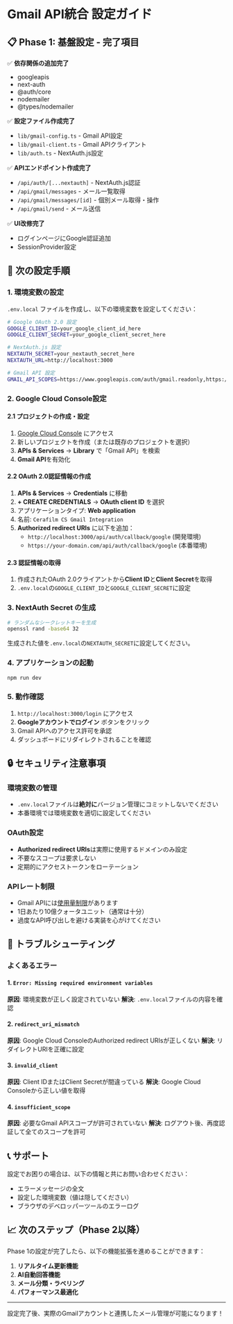 # Gmail API統合 設定ガイド

## 📋 Phase 1: 基盤設定 - 完了項目

✅ **依存関係の追加完了**
- googleapis
- next-auth 
- @auth/core
- nodemailer
- @types/nodemailer

✅ **設定ファイル作成完了**
- `lib/gmail-config.ts` - Gmail API設定
- `lib/gmail-client.ts` - Gmail APIクライアント
- `lib/auth.ts` - NextAuth.js設定

✅ **APIエンドポイント作成完了**
- `/api/auth/[...nextauth]` - NextAuth.js認証
- `/api/gmail/messages` - メール一覧取得
- `/api/gmail/messages/[id]` - 個別メール取得・操作
- `/api/gmail/send` - メール送信

✅ **UI改修完了**
- ログインページにGoogle認証追加
- SessionProvider設定

## 🔧 次の設定手順

### 1. 環境変数の設定

`.env.local` ファイルを作成し、以下の環境変数を設定してください：

```bash
# Google OAuth 2.0 設定
GOOGLE_CLIENT_ID=your_google_client_id_here
GOOGLE_CLIENT_SECRET=your_google_client_secret_here

# NextAuth.js 設定
NEXTAUTH_SECRET=your_nextauth_secret_here
NEXTAUTH_URL=http://localhost:3000

# Gmail API 設定
GMAIL_API_SCOPES=https://www.googleapis.com/auth/gmail.readonly,https://www.googleapis.com/auth/gmail.send,https://www.googleapis.com/auth/gmail.modify
```

### 2. Google Cloud Console設定

#### 2.1 プロジェクトの作成・設定
1. [Google Cloud Console](https://console.cloud.google.com/) にアクセス
2. 新しいプロジェクトを作成（または既存のプロジェクトを選択）
3. **APIs & Services** → **Library** で「Gmail API」を検索
4. **Gmail API**を有効化

#### 2.2 OAuth 2.0認証情報の作成
1. **APIs & Services** → **Credentials** に移動
2. **+ CREATE CREDENTIALS** → **OAuth client ID** を選択
3. アプリケーションタイプ: **Web application**
4. 名前: `Cerafilm CS Gmail Integration`
5. **Authorized redirect URIs** に以下を追加：
   - `http://localhost:3000/api/auth/callback/google` (開発環境)
   - `https://your-domain.com/api/auth/callback/google` (本番環境)

#### 2.3 認証情報の取得
1. 作成されたOAuth 2.0クライアントから**Client ID**と**Client Secret**を取得
2. `.env.local`の`GOOGLE_CLIENT_ID`と`GOOGLE_CLIENT_SECRET`に設定

### 3. NextAuth Secret の生成

```bash
# ランダムなシークレットキーを生成
openssl rand -base64 32
```

生成された値を`.env.local`の`NEXTAUTH_SECRET`に設定してください。

### 4. アプリケーションの起動

```bash
npm run dev
```

### 5. 動作確認

1. `http://localhost:3000/login` にアクセス
2. **Googleアカウントでログイン** ボタンをクリック
3. Gmail APIへのアクセス許可を承認
4. ダッシュボードにリダイレクトされることを確認

## 🔒 セキュリティ注意事項

### 環境変数の管理
- `.env.local`ファイルは**絶対に**バージョン管理にコミットしないでください
- 本番環境では環境変数を適切に設定してください

### OAuth設定
- **Authorized redirect URIs**は実際に使用するドメインのみ設定
- 不要なスコープは要求しない
- 定期的にアクセストークンをローテーション

### APIレート制限
- Gmail APIには[使用量制限](https://developers.google.com/gmail/api/reference/quota)があります
- 1日あたり10億クォータユニット（通常は十分）
- 過度なAPI呼び出しを避ける実装を心がけてください

## 🚨 トラブルシューティング

### よくあるエラー

#### 1. `Error: Missing required environment variables`
**原因**: 環境変数が正しく設定されていない
**解決**: `.env.local`ファイルの内容を確認

#### 2. `redirect_uri_mismatch`
**原因**: Google Cloud ConsoleのAuthorized redirect URIsが正しくない
**解決**: リダイレクトURIを正確に設定

#### 3. `invalid_client`
**原因**: Client IDまたはClient Secretが間違っている
**解決**: Google Cloud Consoleから正しい値を取得

#### 4. `insufficient_scope`
**原因**: 必要なGmail APIスコープが許可されていない
**解決**: ログアウト後、再度認証して全てのスコープを許可

## 📞 サポート

設定でお困りの場合は、以下の情報と共にお問い合わせください：
- エラーメッセージの全文
- 設定した環境変数（値は隠してください）
- ブラウザのデベロッパーツールのエラーログ

## 📈 次のステップ（Phase 2以降）

Phase 1の設定が完了したら、以下の機能拡張を進めることができます：

1. **リアルタイム更新機能**
2. **AI自動回答機能**
3. **メール分類・ラベリング**
4. **パフォーマンス最適化**

---

設定完了後、実際のGmailアカウントと連携したメール管理が可能になります！ 